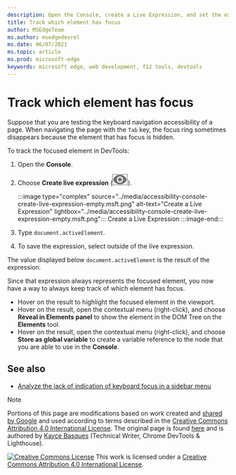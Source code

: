```yaml
---
description: Open the Console, create a Live Expression, and set the expression to document.activeElement.
title: Track which element has focus
author: MSEdgeTeam
ms.author: msedgedevrel
ms.date: 06/07/2021
ms.topic: article
ms.prod: microsoft-edge
keywords: microsoft edge, web development, f12 tools, devtools
---
```

<!-- Copyright Kayce Basques

   Licensed under the Apache License, Version 2.0 (the "License");
   you may not use this file except in compliance with the License.
   You may obtain a copy of the License at

       https://www.apache.org/licenses/LICENSE-2.0

   Unless required by applicable law or agreed to in writing, software
   distributed under the License is distributed on an "AS IS" BASIS,
   WITHOUT WARRANTIES OR CONDITIONS OF ANY KIND, either express or implied.
   See the License for the specific language governing permissions and
   limitations under the License.  -->
# Track which element has focus

Suppose that you are testing the keyboard navigation accessibility of a page.  When navigating the page with the `Tab` key, the focus ring sometimes disappears because the element that has focus is hidden.

To track the focused element in DevTools:

1.  Open the **Console**.
1.  Choose **Create live expression** \(![Create live expression](../media/create-live-expression-icon.msft.png)\).

    :::image type="complex" source="../media/accessibility-console-create-live-expression-empty.msft.png" alt-text="Create a Live Expression" lightbox="../media/accessibility-console-create-live-expression-empty.msft.png":::
       Create a Live Expression
    :::image-end:::

1.  Type `document.activeElement`.
1.  To save the expression, select outside of the live expression.

The value displayed below `document.activeElement` is the result of the expression.

Since that expression always represents the focused element, you now have a way to always keep track of which element has focus.

*   Hover on the result to highlight the focused element in the viewport.
*   Hover on the result, open the contextual menu \(right-click\), and choose **Reveal in Elements panel** to show the element in the DOM Tree on the **Elements** tool.
*   Hover on the result, open the contextual menu \(right-click\), and choose **Store as global variable** to create a variable reference to the node that you are able to use in the **Console**.


<!-- ====================================================================== -->
## See also

*  [Analyze the lack of indication of keyboard focus in a sidebar menu](test-analyze-no-focus-indicator.md)


<!-- ====================================================================== -->
> [!NOTE]
> Portions of this page are modifications based on work created and [shared by Google](https://developers.google.com/terms/site-policies) and used according to terms described in the [Creative Commons Attribution 4.0 International License](https://creativecommons.org/licenses/by/4.0).
> The original page is found [here](https://developers.google.com/web/tools/chrome-devtools/accessibility/reference) and is authored by [Kayce Basques](https://developers.google.com/web/resources/contributors/kaycebasques) (Technical Writer, Chrome DevTools & Lighthouse).

[![Creative Commons License](https://i.creativecommons.org/l/by/4.0/88x31.png)](https://creativecommons.org/licenses/by/4.0)
This work is licensed under a [Creative Commons Attribution 4.0 International License](https://creativecommons.org/licenses/by/4.0).
